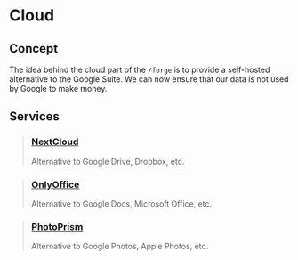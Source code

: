 # Cloud

## Concept

The idea behind the cloud part of the `/forge` is to provide a self-hosted alternative to the Google Suite.
We can now ensure that our data is not used by Google to make money.

## Services

> ### [NextCloud](./nextcloud.md)
>
> Alternative to Google Drive, Dropbox, etc.

> ### [OnlyOffice](./onlyoffice.md)
>
> Alternative to Google Docs, Microsoft Office, etc.

> ### [PhotoPrism](./photoprism.md)
>
> Alternative to Google Photos, Apple Photos, etc.
